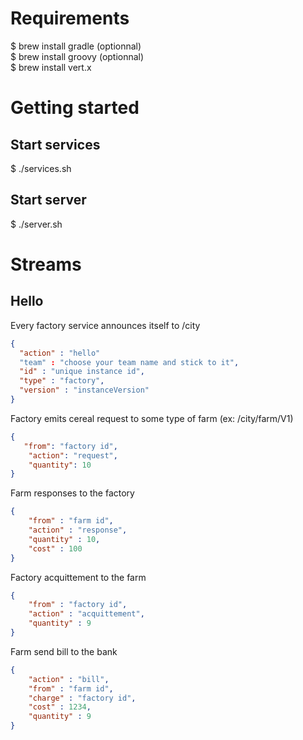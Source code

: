 # Requirements

$ brew install gradle (optionnal)  
$ brew install groovy (optionnal)  
$ brew install vert.x  

# Getting started

## Start services
$ ./services.sh

## Start server
$ ./server.sh

# Streams

## Hello

Every factory service announces itself to /city

```json
{
  "action" : "hello"
  "team" : "choose your team name and stick to it",
  "id" : "unique instance id",
  "type" : "factory",
  "version" : "instanceVersion"
}
```

Factory emits cereal request to some type of farm (ex: /city/farm/V1)

```json
{
   "from": "factory id",
    "action": "request",
    "quantity": 10
}
```

Farm responses to the factory

```json
{
    "from" : "farm id",
    "action" : "response",
    "quantity" : 10,
    "cost" : 100
}
``` 

Factory acquittement to the farm

```json
{
    "from" : "factory id",
    "action" : "acquittement",
    "quantity" : 9
}
``` 

Farm send bill to the bank

```json
{
    "action" : "bill",
    "from" : "farm id",
    "charge" : "factory id",
    "cost" : 1234,
    "quantity" : 9
}
```

